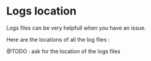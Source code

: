 # Logs location

Logs files can be very helpfull when you have an issue.

Here are the locations of all the log files : 

@TODO : ask for the location of the logs files
